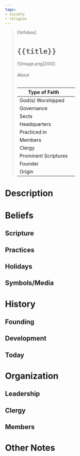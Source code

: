 ```yaml
---
tags:
- society
- religion
---
```

> [!infobox]
> # `{{title}}`
> ![[Image.png|200]]
> ###### About
> | Type of Faith |   |
> | ---- | ---- |
> | God(s) Worshipped |  |
> | Governance |   |
> | Sects |   |
> | Headquarters |  |
> | Practiced in |   |
> | Members |  |
> | Clergy |   |
> | Prominent Scriptures |   |
> | Founder |   |
> | Origin |   |

# Description



# Beliefs

## Scripture



## Practices



## Holidays



## Symbols/Media



# History

## Founding



## Development


## Today



# Organization

## Leadership



## Clergy



## Members


# Other Notes